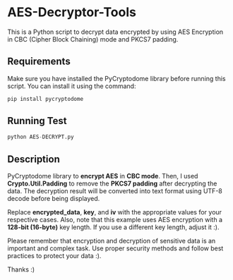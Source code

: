 # AES-Decryptor-Tools
This is a Python script to decrypt data encrypted by using AES Encryption in CBC (Cipher Block Chaining) mode and PKCS7 padding.
## Requirements
Make sure you have installed the PyCryptodome library before running this script. You can install it using the command:
```py
pip install pycryptodome
```
## Running Test
```py
python AES-DECRYPT.py
```
## Description
PyCryptodome library to **encrypt AES** in **CBC mode**. Then, I used **Crypto.Util.Padding** to remove the **PKCS7 padding** after decrypting the data. The decryption result will be converted into text format using UTF-8 decode before being displayed.

Replace **encrypted_data**, **key**, and **iv** with the appropriate values for your respective cases. Also, note that this example uses AES encryption with a **128-bit (16-byte)** key length. If you use a different key length, adjust it :).

Please remember that encryption and decryption of sensitive data is an important and complex task. Use proper security methods and follow best practices to protect your data :).

Thanks :)

